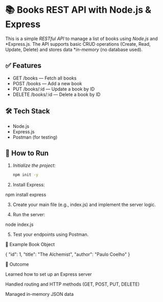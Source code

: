 # 📚 Books REST API with Node.js & Express

This is a simple *RESTful API* to manage a list of books using *Node.js* and *Express.js. The API supports basic CRUD operations (Create, Read, Update, Delete) and stores data **in-memory* (no database used).

## ✅ Features

- GET /books — Fetch all books
- POST /books — Add a new book
- PUT /books/:id — Update a book by ID
- DELETE /books/:id — Delete a book by ID

## 🛠 Tech Stack

- Node.js
- Express.js
- Postman (for testing)

## 📁 How to Run

1. *Initialize the project:*
   ```bash
   npm init -y

2. Install Express:

npm install express


3. Create your main file (e.g., index.js) and implement the server logic.


4. Run the server:

node index.js


5. Test your endpoints using Postman.



📌 Example Book Object

{
  "id": 1,
  "title": "The Alchemist",
  "author": "Paulo Coelho"
}

🚀 Outcome

Learned how to set up an Express server

Handled routing and HTTP methods (GET, POST, PUT, DELETE)

Managed in-memory JSON data

